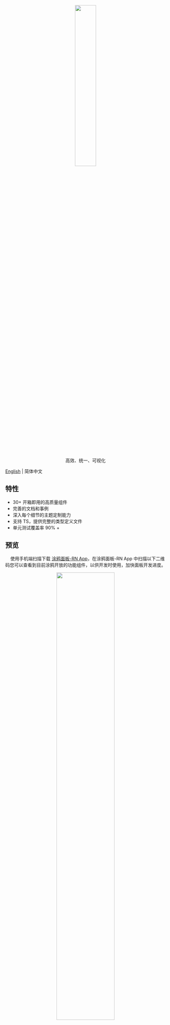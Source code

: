 <center><p align="center"><img src="https://images.tuyacn.com/rms-static/dc225080-25a5-11eb-8913-b53cc9e03c9c-1605267985800.png?tyName=tuya.png" width="36%" height="36%" /></p></center>

<center><p align="center">高效、统一、可视化</p></center>

[English](./README.md) | 简体中文

## 特性

- 30+ 开箱即用的高质量组件
- 完善的文档和事例
- 深入每个细节的主题定制能力
- 支持 TS，提供完整的类型定义文件
- 单元测试覆盖率 90% +

## 预览

&nbsp;&nbsp;&nbsp;&nbsp;使用手机端扫描下载 [涂鸦面板-RN App](https://smartapp.tuya.com/typaneldev)，在涂鸦面板-RN App 中扫描以下二维码您可以查看到目前涂鸦开放的功能组件，以供开发时使用，加快面板开发进度。

<center><p align="center"><img src="https://images.tuyacn.com/fe-static/tuya-docs/773b84dd-df35-49e3-974c-77a965152e48.png" width="60%" height="60%" /></p></center>

## 安装

```shell
npm install tuya-panel-kit

or

yarn add tuya-panel-kit
```

## 技术支持

- 开发者中心：https://developer.tuya.com/cn/
- 帮助中心：https://support.tuya.com/cn/help
- 技术支持工单中心：https://iot.tuya.com/council/
- 详细文档：https://panel-docs.tuyacn.com/

## License

[MIT License](./LICENSE)
